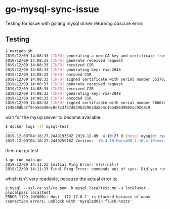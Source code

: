 # go-mysql-sync-issue

Testing for issue with golang mysql driver returning obscure error.

## Testing

```bash
$ mariadb.sh
2019/12/09 14:08:33 [INFO] generating a new CA key and certificate from CSR
2019/12/09 14:08:33 [INFO] generate received request
2019/12/09 14:08:33 [INFO] received CSR
2019/12/09 14:08:33 [INFO] generating key: rsa-2048
2019/12/09 14:08:33 [INFO] encoded CSR
2019/12/09 14:08:33 [INFO] signed certificate with serial number 353762979413037507529987064092921871088550223650
2019/12/09 14:08:33 [INFO] generate received request
2019/12/09 14:08:33 [INFO] received CSR
2019/12/09 14:08:33 [INFO] generating key: rsa-2048
2019/12/09 14:08:33 [INFO] encoded CSR
2019/12/09 14:08:33 [INFO] signed certificate with serial number 586624177981560466172941170980825070783742489454
154858dbaff9ea5eed0ec8efc3f57d939b22903da8e4c1ba486d9602ac92e819
```

wait for the mysql server to become available:

```bash
$ docker logs -tf mysql-test
....
2019-12-09T04:10:27.244919369Z 2019-12-09  4:10:27 0 [Note] mysqld: ready for connections.
2019-12-09T04:10:27.244925918Z Version: '10.4.10-MariaDB-1:10.4.10+maria~bionic'  socket: '/var/run/mysqld/mysqld.sock'  port: 3306  mariadb.org binary distribution
```

then run go test

```bash
$ go run main.go
2019/12/09 14:11:23 Initial Ping Error: %!s(<nil>)
2019/12/09 14:11:23 Final Ping Error: commands out of sync. Did you run multiple statements at once?
```

which isn't very readable, because the actual error is:

```text
$ mysql --ssl-ca ssl/ca.pem -h mysql.localtest.me -u localuser -plocalpass localtest
ERROR 1129 (HY000): Host '172.17.0.1' is blocked because of many connection errors; unblock with 'mysqladmin flush-hosts'
```
